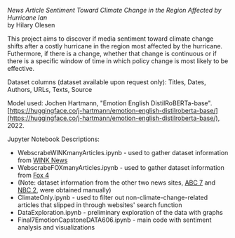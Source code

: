 *News Article Sentiment Toward Climate Change in the Region Affected by Hurricane Ian*  
by Hilary Olesen

This project aims to discover if media sentiment toward climate change shifts after a costly hurricane in the region most affected by the hurricane. Futhermore, if there is a change, whether that change is continuous or if there is a specific window of time in which policy change is most likely to be effective.

Dataset columns (dataset available upon request only): Titles,	Dates,	Authors,	URLs,	Texts,	Source

Model used: Jochen Hartmann, "Emotion English DistilRoBERTa-base". [https://huggingface.co/j-hartmann/emotion-english-distilroberta-base/](https://huggingface.co/j-hartmann/emotion-english-distilroberta-base/), 2022.

Jupyter Notebook Descriptions:
* WebscrabeWINKmanyArticles.ipynb - used to gather dataset information from [WINK News](https://winknews.com/)
* WebscrabeFOXmanyArticles.ipynb - used to gather dataset information from [Fox 4](https://www.fox4now.com/)
* (Note: dataset information from the other two news sites, [ABC 7](https://abc-7.com/) and [NBC 2](https://nbc-2.com/), were obtained manually)
* ClimateOnly.ipynb - used to filter out non-climate-change-related articles that slipped in through websites' search function
* DataExploration.ipynb - preliminary exploration of the data with graphs
* Final7EmotionCapstoneDATA606.ipynb - main code with sentiment analysis and visualizations
